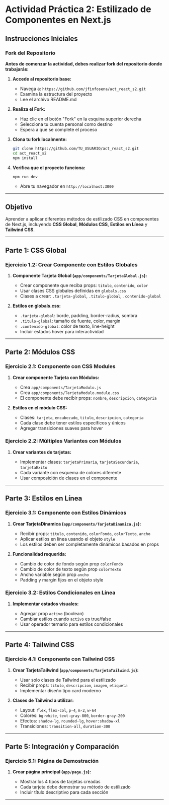 # Actividad Práctica 2: Estilizado de Componentes en Next.js

## Instrucciones Iniciales

### Fork del Repositorio

**Antes de comenzar la actividad, debes realizar fork del repositorio donde trabajarás:**

1. **Accede al repositorio base:**

    - Navega a: `https://github.com/jfinfosena/act_react_s2.git`
    - Examina la estructura del proyecto
    - Lee el archivo README.md

2. **Realiza el Fork:**

    - Haz clic en el botón "Fork" en la esquina superior derecha
    - Selecciona tu cuenta personal como destino
    - Espera a que se complete el proceso

3. **Clona tu fork localmente:**
   ```bash
   git clone https://github.com/TU_USUARIO/act_react_s2.git
   cd act_react_s2
   npm install
   ```

4. **Verifica que el proyecto funciona:**
   ```bash
   npm run dev
   ```
   - Abre tu navegador en `http://localhost:3000`

---

## Objetivo
Aprender a aplicar diferentes métodos de estilizado CSS en componentes de Next.js, incluyendo **CSS Global**, **Módulos CSS**, **Estilos en Línea** y **Tailwind CSS**.

---

## Parte 1: CSS Global



### Ejercicio 1.2: Crear Componente con Estilos Globales

1. **Componente Tarjeta Global (`app/components/TarjetaGlobal.js`):**

    - Crear componente que reciba props: `titulo`, `contenido`, `color`
    - Usar clases CSS globales definidas en `globals.css`
    - Clases a crear: `.tarjeta-global`, `.titulo-global`, `.contenido-global`

2. **Estilos en globals.css:**

    - `.tarjeta-global`: borde, padding, border-radius, sombra
    - `.titulo-global`: tamaño de fuente, color, margin
    - `.contenido-global`: color de texto, line-height
    - Incluir estados hover para interactividad

---

## Parte 2: Módulos CSS

### Ejercicio 2.1: Componente con CSS Modules

1. **Crear componente Tarjeta con Módulos:**

    - Crea `app/components/TarjetaModulo.js`
    - Crea `app/components/TarjetaModulo.module.css`
    - El componente debe recibir props: `nombre`, `descripcion`, `categoria`

2. **Estilos en el módulo CSS:**

    - Clases: `tarjeta`, `encabezado`, `titulo`, `descripcion`, `categoria`
    - Cada clase debe tener estilos específicos y únicos    
    - Agregar transiciones suaves para hover

### Ejercicio 2.2: Múltiples Variantes con Módulos

1. **Crear variantes de tarjetas:**

    - Implementar clases: `tarjetaPrimaria`, `tarjetaSecundaria`, `tarjetaExito`
    - Cada variante con esquema de colores diferente
    - Usar composición de clases en el componente

---

## Parte 3: Estilos en Línea

### Ejercicio 3.1: Componente con Estilos Dinámicos

1. **Crear TarjetaDinamica (`app/components/TarjetaDinamica.js`):**

    - Recibir props: `titulo`, `contenido`, `colorFondo`, `colorTexto`, `ancho`
    - Aplicar estilos en línea usando el objeto `style`
    - Los estilos deben ser completamente dinámicos basados en props

2. **Funcionalidad requerida:**

    - Cambio de color de fondo según prop `colorFondo`
    - Cambio de color de texto según prop `colorTexto`
    - Ancho variable según prop `ancho`
    - Padding y margin fijos en el objeto style

### Ejercicio 3.2: Estilos Condicionales en Línea

1. **Implementar estados visuales:**

    - Agregar prop `activo` (boolean)
    - Cambiar estilos cuando `activo` es true/false
    - Usar operador ternario para estilos condicionales

---

## Parte 4: Tailwind CSS

### Ejercicio 4.1: Componente con Tailwind CSS

1. **Crear TarjetaTailwind (`app/components/TarjetaTailwind.js`):**

    - Usar solo clases de Tailwind para el estilizado
    - Recibir props: `titulo`, `descripcion`, `imagen`, `etiqueta`
    - Implementar diseño tipo card moderno

2. **Clases de Tailwind a utilizar:**

    - Layout: `flex`, `flex-col`, `p-4`, `m-2`, `w-64`
    - Colores: `bg-white`, `text-gray-800`, `border-gray-200`
    - Efectos: `shadow-lg`, `rounded-lg`, `hover:shadow-xl`
    - Transiciones: `transition-all`, `duration-300`

---

## Parte 5: Integración y Comparación

### Ejercicio 5.1: Página de Demostración

1. **Crear página principal (`app/page.js`):**

    - Mostrar los 4 tipos de tarjetas creadas
    - Cada tarjeta debe demostrar su método de estilizado
    - Incluir título descriptivo para cada sección

---
